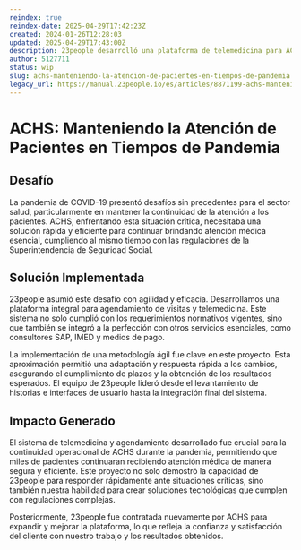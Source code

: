 ```yaml
---
reindex: true
reindex-date: 2025-04-29T17:42:23Z
created: 2024-01-26T12:28:03
updated: 2025-04-29T17:43:00Z
description: 23people desarrolló una plataforma de telemedicina para ACHS durante la pandemia, asegurando la atención continua a pacientes.
author: 5127711
status: wip
slug: achs-manteniendo-la-atencion-de-pacientes-en-tiempos-de-pandemia
legacy_url: https://manual.23people.io/es/articles/8871199-achs-manteniendo-la-atencion-de-pacientes-en-tiempos-de-pandemia
---
```


# ACHS: Manteniendo la Atención de Pacientes en Tiempos de Pandemia

## **Desafío**

La pandemia de COVID-19 presentó desafíos sin precedentes para el sector
salud, particularmente en mantener la continuidad de la atención a los
pacientes. ACHS, enfrentando esta situación crítica, necesitaba una solución
rápida y eficiente para continuar brindando atención médica esencial,
cumpliendo al mismo tiempo con las regulaciones de la Superintendencia de
Seguridad Social.

## **Solución Implementada**

23people asumió este desafío con agilidad y eficacia. Desarrollamos una
plataforma integral para agendamiento de visitas y telemedicina. Este sistema
no solo cumplió con los requerimientos normativos vigentes, sino que también
se integró a la perfección con otros servicios esenciales, como consultores
SAP, IMED y medios de pago.

La implementación de una metodología ágil fue clave en este proyecto. Esta
aproximación permitió una adaptación y respuesta rápida a los cambios,
asegurando el cumplimiento de plazos y la obtención de los resultados
esperados. El equipo de 23people lideró desde el levantamiento de historias e
interfaces de usuario hasta la integración final del sistema.

## **Impacto Generado**

El sistema de telemedicina y agendamiento desarrollado fue crucial para la
continuidad operacional de ACHS durante la pandemia, permitiendo que miles de
pacientes continuaran recibiendo atención médica de manera segura y eficiente.
Este proyecto no solo demostró la capacidad de 23people para responder
rápidamente ante situaciones críticas, sino también nuestra habilidad para
crear soluciones tecnológicas que cumplen con regulaciones complejas.

Posteriormente, 23people fue contratada nuevamente por ACHS para expandir y
mejorar la plataforma, lo que refleja la confianza y satisfacción del cliente
con nuestro trabajo y los resultados obtenidos.
